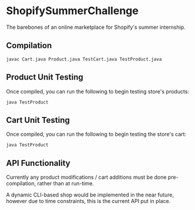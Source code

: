# ShopifySummerChallenge
The barebones of an online marketplace for Shopify's summer internship.

## Compilation
```javac Cart.java Product.java TestCart.java TestProduct.java```

## Product Unit Testing
Once compiled, you can run the following to begin testing store's products:

```java TestProduct```

## Cart Unit Testing
Once compiled, you can run the following to begin testing the store's cart:

```java TestProduct```

## API Functionality
Currently any product modifications / cart additions must be done pre-compilation, rather than at run-time.

A dynamic CLI-based shop would be implemented in the near future, however due to time constraints, this is the
current API put in place.
